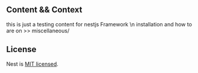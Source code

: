 ## Content && Context
this is just a testing content for nestjs Framework \n
installation and how to are on >> miscellaneous/

## License

  Nest is [MIT licensed](https://github.com/nestjs/nest/blob/master/LICENSE).
